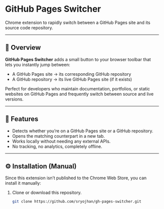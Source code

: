 # GitHub Pages Switcher

Chrome extension to rapidly switch between a GitHub Pages site and its source code repository.

---

## 🚀 Overview

**GitHub Pages Switcher** adds a small button to your browser toolbar that lets you instantly jump between:

- A GitHub Pages site → its corresponding GitHub repository  
- A GitHub repository → its live GitHub Pages site (if it exists)

Perfect for developers who maintain documentation, portfolios, or static websites on GitHub Pages and frequently switch between source and live versions.

---

## 🧩 Features

- Detects whether you’re on a GitHub Pages site or a GitHub repository.  
- Opens the matching counterpart in a new tab.  
- Works locally without needing any external APIs.  
- No tracking, no analytics, completely offline.  

---

## ⚙️ Installation (Manual)

Since this extension isn’t published to the Chrome Web Store, you can install it manually:

1. Clone or download this repository.  
   ```bash
   git clone https://github.com/sryojhan/gh-pages-switcher.git
